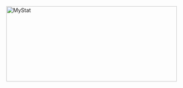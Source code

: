 <img width="450em" height="200em" align="left" alt="MyStat" src="https://github-readme-stats.vercel.app/api?username=Andreyneumyvannyi&show_icons=true&theme=blueberry">
<img width="360em" height="170em" align="right" alt="MyStat" src="https://github-readme-stats.vercel.app/api/top-langs/?username=Andreyneumyvannyi&layout=compact&theme=dark>
